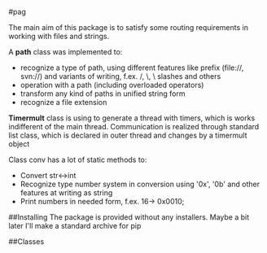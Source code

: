 #pag

The main aim of this package is to satisfy some routing requirements in working with files and strings.

A **path** class was implemented to:
 * recognize a type of path, using different features like prefix (file://, svn://) and variants of writing, f.ex. /, \\, \ slashes and others
 * operation with a path (including overloaded operators)
 * transform any kind of paths in unified string form
 * recognize a file extension
 
 **Timermult** class is using to generate a thread with timers, which is works indifferent of the main thread. Communication is realized through standard list class, which is declared in outer thread and changes by a timermult object

Class conv has a lot of static methods to:
* Convert str<->int
* Recognize type number system in conversion using '0x', '0b' and other features at writing as string 
* Print numbers in needed form, f.ex. 16-> 0x0010;  

##Installing
The package is provided without any installers. Maybe a bit later I'll make a standard archive for pip

##Classes